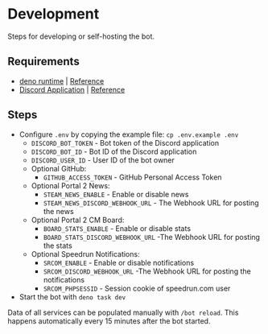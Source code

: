 # Development

Steps for developing or self-hosting the bot.

## Requirements

- [deno runtime] | [Reference](https://deno.land/manual)
- [Discord Application] | [Reference](https://discord.com/developers/docs/getting-started)

[deno runtime]: https://deno.com/runtime
[Discord Application]: https://discord.com/developers/applications

## Steps

- Configure `.env` by copying the example file: `cp .env.example .env`
  - `DISCORD_BOT_TOKEN` - Bot token of the Discord application
  - `DISCORD_BOT_ID` - Bot ID of the Discord application
  - `DISCORD_USER_ID` - User ID of the bot owner
  - Optional GitHub:
    - `GITHUB_ACCESS_TOKEN` - GitHub Personal Access Token
  - Optional Portal 2 News:
    - `STEAM_NEWS_ENABLE` - Enable or disable news
    - `STEAM_NEWS_DISCORD_WEBHOOK_URL` - The Webhook URL for posting the news
  - Optional Portal 2 CM Board:
    - `BOARD_STATS_ENABLE` - Enable or disable stats
    - `BOARD_STATS_DISCORD_WEBHOOK_URL` -The Webhook URL for posting the stats
  - Optional Speedrun Notifications:
    - `SRCOM_ENABLE` - Enable or disable notifications
    - `SRCOM_DISCORD_WEBHOOK_URL` -The Webhook URL for posting the notifications
    - `SRCOM_PHPSESSID` - Session cookie of speedrun.com user
- Start the bot with `deno task dev`

Data of all services can be populated manually with `/bot reload`. This happens automatically every 15 minutes after the
bot started.
